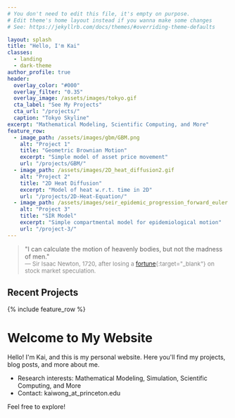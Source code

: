 ```yaml
---
# You don't need to edit this file, it's empty on purpose.
# Edit theme's home layout instead if you wanna make some changes
# See: https://jekyllrb.com/docs/themes/#overriding-theme-defaults

layout: splash
title: "Hello, I'm Kai"
classes:
  - landing
  - dark-theme
author_profile: true
header:
  overlay_color: "#000"
  overlay_filter: "0.35"
  overlay_image: /assets/images/tokyo.gif
  cta_label: "See My Projects"
  cta_url: "/projects/"
  caption: "Tokyo Skyline"
excerpt: "Mathematical Modeling, Scientific Computing, and More"
feature_row:
  - image_path: /assets/images/gbm/GBM.png
    alt: "Project 1"
    title: "Geometric Brownian Motion"
    excerpt: "Simple model of asset price movement"
    url: "/projects/GBM/"
  - image_path: /assets/images/2D_heat_diffusion2.gif
    alt: "Project 2"
    title: "2D Heat Diffusion"
    excerpt: "Model of heat w.r.t. time in 2D"
    url: "/projects/2D-Heat-Equation/"
  - image_path: /assets/images/seir_epidemic_progression_forward_euler.gif
    alt: "Project 3"
    title: "SIR Model"
    excerpt: "Simple compartmental model for epidemiological motion"
    url: "/project-3/"
---
```


> "I can calculate the motion of heavenly bodies, but not the madness of men."  
> <span style="font-size:0.95em; color:#888;">— Sir Isaac Newton, 1720, after losing a [fortune](https://pubs.aip.org/physicstoday/article/73/7/30/800801/Isaac-Newton-and-the-perils-of-the-financial-South){:target="_blank"} on stock market speculation.</span>

## Recent Projects

{% include feature_row %}

# Welcome to My Website

Hello! I'm Kai, and this is my personal website. Here you'll find my projects, blog posts, and more about me.

- Research interests: Mathematical Modeling, Simulation, Scientific Computing, and More
- Contact: kaiwong_at_princeton.edu

Feel free to explore!